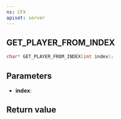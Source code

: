 ```yaml
---
ns: CFX
apiset: server
---
```

## GET_PLAYER_FROM_INDEX

```c
char* GET_PLAYER_FROM_INDEX(int index);
```


## Parameters
* **index**: 

## Return value
